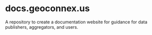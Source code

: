 # docs.geoconnex.us
A repository to create a documentation website for guidance for data publishers, aggregators, and users.
